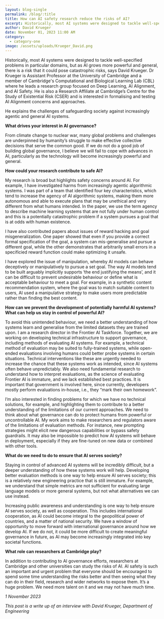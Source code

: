 ```yaml
---
layout: blog-single
permalink: /blog/:title
title: How can AI safety research reduce the risks of AI?
excerpt: Historically, most AI systems were designed to tackle well-specified problems in particular domains, but as AI grows more powerful and general, there is a risk that it could pose catastrophic risks, says David Krueger. In this post, he explains the challenges of safeguarding society against increasingly agentic and general AI systems.
author: David Krueger
date: November 01, 2023 11:00 AM
category:
  - category-one
image: /assets/uploads/Krueger_David.png
---
```

Historically, most AI systems were designed to tackle well-specified problems in particular domains, but as AI grows more powerful and general, there is a risk that it could pose catastrophic risks, says David Krueger.
Dr Krueger is Assistant Professor at the University of Cambridge and a member of Cambridge's Computational and Biological Learning Lab (CBL) where he leads a research group focused on Deep Learning, AI Alignment, and AI Safety. He is also a Research Affiliate at Cambridge’s Centre for the Study of Existential Risk (CSER) and is interested in formalising and testing AI Alignment concerns and approaches.

He explains the challenges of safeguarding society against increasingly agentic and general AI systems.

**What drives your interest in AI governance?**

From climate change to nuclear war, many global problems and challenges are underpinned by humanity’s struggle to make effective collective decisions that serve the common good. If we do not do a good job of building global governance, I believe we will fail to cope with advances in AI, particularly as the technology will become increasingly powerful and general. 

**How could your research contribute to safe AI?**

My research is broad but highlights safety concerns around AI. For example, I have investigated harms from increasingly agentic algorithmic systems. I was part of a team that identified four key characteristics, which tend to increase the agency of AI algorithmic systems, making them more autonomous and able to execute plans that may be unethical and very different from what humans intended. In the paper, we use the term agency to describe machine learning systems that are not fully under human control and this is a potentially catastrophic problem if a system pursues a goal that is at odds with human existence. 

I have also contributed papers about issues of reward hacking and goal misgeneralization. One paper showed that even if you provide a correct formal specification of the goal, a system can mis-generalise and pursue a different goal, while the other demonstrates that arbitrarily small errors in a specificied reward function could make optimizing it unsafe. 

I have explored the issue of manipulation, whereby AI models can behave deceptively or manipulatively to pursue a set goal. The way AI models tend to be built arguably implicitly supports ‘the end justifying the means’, and it can be difficult to prevent undesirable behaviour or define what is acceptable behaviour to meet a goal. For example, in a synthetic content recommendation system, where the goal was to match suitable content to users, AI used a manipulative strategy to make users more predictable rather than finding the best content.

**How can we prevent the development of potentially harmful AI systems? What can help us stay in control of powerful AI?**

To avoid this unintended behaviour, we need a better understanding of how systems learn and generalise from the limited datasets they are trained upon. I am a research director in the Frontier AI Taskforce. Together, we are working on developing technical infrastructure to support governance, including methods of evaluating AI systems. For example, a technical method of evaluation may be suited to fully-trained systems, while open-ended evaluations involving humans could better probe systems in certain situations. Technical interventions like these are urgently needed to increase the chance that these systems work as intended, since AI systems often behave unpredictably.  We also need fundamental research to understand how to interpret evaluations, as the science of evaluating Frontier AI is immature, and we lack established best practices.  It is important that government is involved here, since currently, developers mostly perform evaluations in-house, i.e., they “mark their own homework”.

I’m also interested in finding problems for which we have no technical solutions, for example, and highlighting them to contribute to a better understanding of the limitations of our current approaches. We need to think about what governance can do to protect humans from powerful or uncontrollable AI. My work aims to make researchers and regulators aware of the limitations of evaluation methods.  For instance, new prompting strategies might elicit new dangerous capabilities or bypass safety guardrails.  It may also be impossible to predict how AI systems will behave in deployment, especially if they are fine-tuned on new data or combined with other tools.

**What do we need to do to ensure that AI serves society?**

Staying in control of advanced AI systems will be incredibly difficult, but a deeper understanding of how these systems work will help. Developing better evaluation methods is one way to help ensure AI serves society; this is a relatively new engineering practice that is still immature. For example, we understand that simple metrics are not sufficient for evaluating large language models or more general systems, but not what alternatives we can use instead. 

Increasing public awareness and understanding is one way to help ensure AI serves society, as well as cooperation. This includes international cooperation, as AI could become integral to the geopolitical power of countries, and a matter of national security.  We have a window of opportunity to move forward with international governance around how we develop AI. If we do not, it could be more difficult to create meaningful governance in future, as AI may become increasingly integrated into key societal functions.

**What role can researchers at Cambridge play?**

In addition to contributing to AI governance efforts, researchers at Cambridge and other universities can study the risks of AI. AI safety is such an important and urgent problem that everyone should be encouraged to spend some time understanding the risks better and then seeing what they can do in their field, research and wider networks to expose them. It’s a huge problem. We need more talent on it and we may not  have much time.


*1 November 2023*

*This post is a write up of an interview with David Krueger, Department of Engineering*
